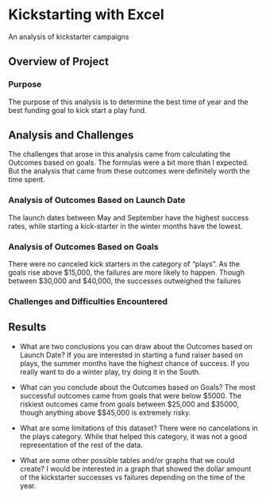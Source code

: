 # Kickstarting with Excel
An analysis of kickstarter campaigns
## Overview of Project

### Purpose
The purpose of this analysis is to determine the best time of year and the best funding goal to kick start a play fund.

## Analysis and Challenges
The challenges that arose in this analysis came from calculating the Outcomes based on goals. The formulas were a bit more than I expected. But the analysis that came from these outcomes were definitely worth the time spent. 

### Analysis of Outcomes Based on Launch Date
The launch dates between May and September have the highest success rates, while starting a kick-starter in the winter months have the lowest. 

### Analysis of Outcomes Based on Goals
There were no canceled kick starters in the category of “plays”. As the goals rise above $15,000, the failures are more likely to happen. Though between $30,000 and $40,000, the successes outweighed the failures 
### Challenges and Difficulties Encountered

## Results

- What are two conclusions you can draw about the Outcomes based on Launch Date?
If you are interested in starting a fund raiser based on plays, the summer months have the highest chance of success. 
If you really want to do a winter play, try doing it in the South.

- What can you conclude about the Outcomes based on Goals?
The most successful outcomes came from goals that were below $5000. 
The riskiest outcomes came from goals between $25,000 and $35000, though anything above $$45,000 is extremely risky.

- What are some limitations of this dataset?
There were no cancelations in the plays category. While that helped this category, it was not a good representation of the rest of the data.
 
- What are some other possible tables and/or graphs that we could create?
I would be interested in a graph that showed the dollar amount of the kickstarter successes vs failures depending on the time of the year.  
